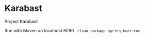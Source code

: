 # Karabast
Project Karabast


Run with Maven on localhost:8080
<code>
clean package spring-boot:run
</code>
